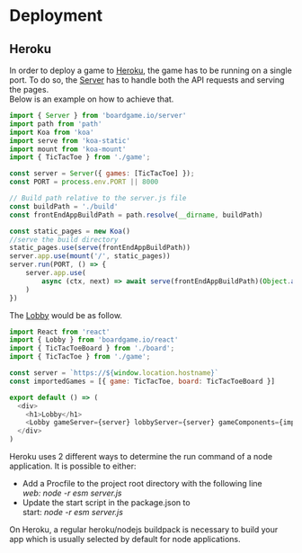 # Deployment

## Heroku
In order to deploy a game to [Heroku](heroku.com), the game has to be running on a single port. To do so, the [Server](/api/Server.md) has to handle both the API requests and serving the pages.  
Below is an example on how to achieve that.

```js
import { Server } from 'boardgame.io/server'
import path from 'path'
import Koa from 'koa'
import serve from 'koa-static'
import mount from 'koa-mount'
import { TicTacToe } from './game';

const server = Server({ games: [TicTacToe] });
const PORT = process.env.PORT || 8000

// Build path relative to the server.js file
const buildPath = './build'
const frontEndAppBuildPath = path.resolve(__dirname, buildPath)

const static_pages = new Koa()
//serve the build directory
static_pages.use(serve(frontEndAppBuildPath)) 
server.app.use(mount('/', static_pages))
server.run(PORT, () => {
    server.app.use(
        async (ctx, next) => await serve(frontEndAppBuildPath)(Object.assign(ctx, { path: 'index.html' }), next)
    )
})
``` 

The [Lobby](/api/Lobby.md) would be as follow.

```js
import React from 'react'
import { Lobby } from 'boardgame.io/react'
import { TicTacToeBoard } from './board';
import { TicTacToe } from './game';

const server = `https://${window.location.hostname}`
const importedGames = [{ game: TicTacToe, board: TicTacToeBoard }]

export default () => (
  <div>
    <h1>Lobby</h1>
    <Lobby gameServer={server} lobbyServer={server} gameComponents={importedGames} />
  </div>
)
```
Heroku uses 2 different ways to determine the run command of a node application. It is possible to either:
 - Add a Procfile to the project root directory with the following line  
 _web: node -r esm server.js_
 - Update the start script in the package.json to  
 start: _node -r esm server.js_

On Heroku, a regular heroku/nodejs buildpack is necessary to build your app which is usually selected by default for node applications.  